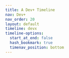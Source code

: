 ```yaml
---
title: A Dev+ Timeline
nav: Dev+
nav_order: 20
layout: default
timeline: devx
timeline-options: 
  start_at_end: false
  hash_bookmark: true
  timenav_position: bottom
---
```

